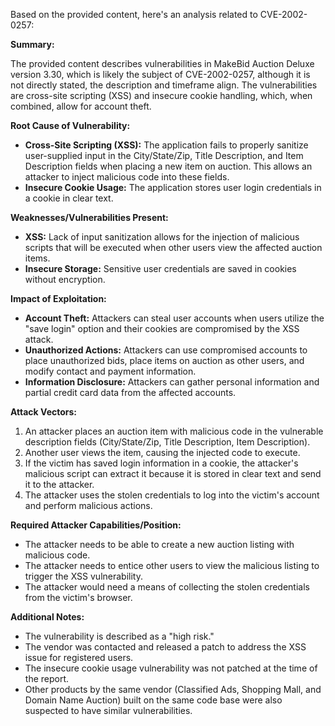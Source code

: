 Based on the provided content, here's an analysis related to CVE-2002-0257:

**Summary:**

The provided content describes vulnerabilities in MakeBid Auction Deluxe version 3.30, which is likely the subject of CVE-2002-0257, although it is not directly stated, the description and timeframe align. The vulnerabilities are cross-site scripting (XSS) and insecure cookie handling, which, when combined, allow for account theft.

**Root Cause of Vulnerability:**

*   **Cross-Site Scripting (XSS):** The application fails to properly sanitize user-supplied input in the City/State/Zip, Title Description, and Item Description fields when placing a new item on auction. This allows an attacker to inject malicious code into these fields.
*   **Insecure Cookie Usage:** The application stores user login credentials in a cookie in clear text.

**Weaknesses/Vulnerabilities Present:**

*   **XSS:** Lack of input sanitization allows for the injection of malicious scripts that will be executed when other users view the affected auction items.
*   **Insecure Storage:** Sensitive user credentials are saved in cookies without encryption.

**Impact of Exploitation:**

*   **Account Theft:** Attackers can steal user accounts when users utilize the "save login" option and their cookies are compromised by the XSS attack.
*   **Unauthorized Actions:** Attackers can use compromised accounts to place unauthorized bids, place items on auction as other users, and modify contact and payment information.
*   **Information Disclosure:** Attackers can gather personal information and partial credit card data from the affected accounts.

**Attack Vectors:**

1.  An attacker places an auction item with malicious code in the vulnerable description fields (City/State/Zip, Title Description, Item Description).
2.  Another user views the item, causing the injected code to execute.
3.  If the victim has saved login information in a cookie, the attacker's malicious script can extract it because it is stored in clear text and send it to the attacker.
4.  The attacker uses the stolen credentials to log into the victim's account and perform malicious actions.

**Required Attacker Capabilities/Position:**

*   The attacker needs to be able to create a new auction listing with malicious code.
*   The attacker needs to entice other users to view the malicious listing to trigger the XSS vulnerability.
*   The attacker would need a means of collecting the stolen credentials from the victim's browser.

**Additional Notes:**

*   The vulnerability is described as a "high risk."
*   The vendor was contacted and released a patch to address the XSS issue for registered users.
*   The insecure cookie usage vulnerability was not patched at the time of the report.
*   Other products by the same vendor (Classified Ads, Shopping Mall, and Domain Name Auction) built on the same code base were also suspected to have similar vulnerabilities.